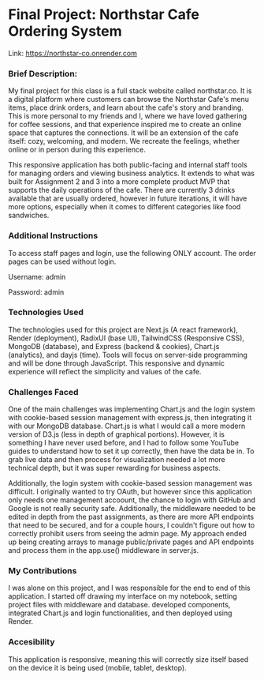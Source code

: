 # Final Project: Northstar Cafe Ordering System
Link: https://northstar-co.onrender.com

### Brief Description:
My final project for this class is a full stack website called northstar.co. It is a digital platform where customers can browse the Northstar Cafe's menu items, place drink orders, and learn about the cafe's story and branding. This is more personal to my friends and I, where we have loved gathering for coffee sessions, and that experience inspired me to create an online space that captures the connections. It will be an extension of the cafe itself: cozy, welcoming, and modern. We recreate the feelings, whether online or in person during this experience.

This responsive application has both public-facing and internal staff tools for managing orders and viewing business analytics. It extends to what was built for Assignment 2 and 3 into a more complete product MVP that supports the daily operations of the cafe. There are currently 3 drinks available that are usually ordered, however in future iterations, it will have more options, especially when it comes to different categories like food sandwiches.

### Additional Instructions
To access staff pages and login, use the following ONLY account. The order pages can be used without login.

Username: admin

Password: admin

### Technologies Used
The technologies used for this project are Next.js (A react framework), Render (deployment), RadixUI (base UI), TailwindCSS (Responsive CSS), MongoDB (database), and Express (backend & cookies), Chart.js (analytics), and dayjs (time). Tools will focus on server-side programming and will be done through JavaScript. This responsive and dynamic experience will reflect the simplicity and values of the cafe.

### Challenges Faced
One of the main challenges was implementing Chart.js and the login system with cookie-based session management with express.js, then integrating it with our MongoDB database. Chart.js is what I would call a more modern version of D3.js (less in depth of graphical portions). However, it is something I have never used before, and I had to follow some YouTube guides to understand how to set it up correctly, then have the data be in. To grab live data and then process for visualization needed a lot more technical depth, but it was super rewarding for business aspects. 

Additionally, the login system with cookie-based session management was difficult. I originally wanted to try OAuth, but however since this application only needs one management accoount, the chance to login with GitHub and Google is not really security safe. Additionally, the middleware needed to be edited in depth from the past assignments, as there are more API endpoints that need to be secured, and for a couple hours, I couldn't figure out how to correctly prohibit users from seeing the admin page. My approach ended up being creating arrays to manage public/private pages and API endpoints and process them in the app.use() middleware in server.js.

### My Contributions
I was alone on this project, and I was responsible for the end to end of this application. I started off drawing my interface on my notebook, setting project files with middleware and database. developed components, integrated Chart.js and login functionalities, and then deployed using Render.

### Accesibility
This application is responsive, meaning this will correctly size itself based on the device it is being used (mobile, tablet, desktop).




